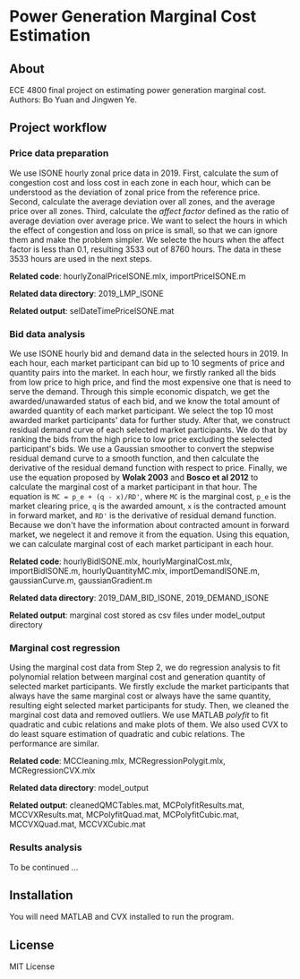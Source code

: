 # Power Generation Marginal Cost Estimation

## About

ECE 4800 final project on estimating power generation marginal cost.  
Authors: Bo Yuan and Jingwen Ye.

## Project workflow

### Price data preparation
   
We use ISONE hourly zonal price data in 2019. First, calculate the sum of congestion cost and loss cost in each zone in each hour, which can be understood as the deviation of zonal price from the reference price. Second, calculate the average deviation over all zones, and the average price over all zones. Third, calculate the *affect factor* defined as the ratio of average deviation over average price. We want to select the hours in which the effect of congestion and loss on price is small, so that we can ignore them and make the problem simpler. We selecte the hours when the affect factor is less than 0.1, resulting 3533 out of 8760 hours. The data in these 3533 hours are used in the next steps.

**Related code**: hourlyZonalPriceISONE.mlx, importPriceISONE.m

**Related data directory**: 2019_LMP_ISONE

**Related output**: selDateTimePriceISONE.mat

### Bid data analysis
   
We use ISONE hourly bid and demand data in the selected hours in 2019. In each hour, each market participant can bid up to 10 segments of price and quantity pairs into the market. In each hour, we firstly ranked all the bids from low price to high price, and find the most expensive one that is need to serve the demand. Through this simple economic dispatch, we get the awarded/unawarded status of each bid, and we know the total amount of awarded quantity of each market participant. We select the top 10 most awarded market participants' data for further study. After that, we construct residual demand curve of each selected market participants. We do that by ranking the bids from the high price to low price excluding the selected participant's bids. We use a Gaussian smoother to convert the stepwise residual demand curve to a smooth function, and then calculate the derivative of the residual demand function with respect to price. Finally, we use the equation proposed by **Wolak 2003** and **Bosco et al 2012** to calculate the marginal cost of a market participant in that hour. The equation is `MC = p_e + (q - x)/RD'`, where `MC` is the marginal cost, `p_e` is the market clearing price, `q` is the awarded amount, `x` is the contracted amount in forward market, and `RD'` is the derivative of residual demand function. Because we don't have the information about contracted amount in forward market, we negelect it and remove it from the equation. Using this equation, we can calculate marginal cost of each market participant in each hour.

**Related code**: hourlyBidISONE.mlx, hourlyMarginalCost.mlx, importBidISONE.m, hourlyQuantityMC.mlx, importDemandISONE.m, gaussianCurve.m, gaussianGradient.m

**Related data directory**: 2019_DAM_BID_ISONE, 2019_DEMAND_ISONE

**Related output**: marginal cost stored as csv files under model_output directory

### Marginal cost regression
   
Using the marginal cost data from Step 2, we do regression analysis to fit polynomial relation between marginal cost and generation quantity of selected market participants. We firstly exclude the market participants that always have the same marginal cost or always have the same quantity, resulting eight selected market participants for study. Then, we cleaned the marginal cost data and removed outliers. We use MATLAB *polyfit* to fit quadratic and cubic relations and make plots of them. We also used CVX to do least square estimation of quadratic and cubic relations. The performance are similar.

**Related code**: MCCleaning.mlx, MCRegressionPolygit.mlx, MCRegressionCVX.mlx

**Related data directory**: model_output

**Related output**: cleanedQMCTables.mat, MCPolyfitResults.mat, MCCVXResults.mat, MCPolyfitQuad.mat, MCPolyfitCubic.mat, MCCVXQuad.mat, MCCVXCubic.mat

### Results analysis
   
   To be continued ...

## Installation
You will need MATLAB and CVX installed to run the program.

## License
MIT License
